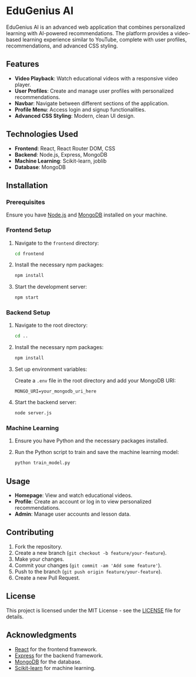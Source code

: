 # EduGenius AI

EduGenius AI is an advanced web application that combines personalized learning with AI-powered recommendations. The platform provides a video-based learning experience similar to YouTube, complete with user profiles, recommendations, and advanced CSS styling.

## Features

- **Video Playback**: Watch educational videos with a responsive video player.
- **User Profiles**: Create and manage user profiles with personalized recommendations.
- **Navbar**: Navigate between different sections of the application.
- **Profile Menu**: Access login and signup functionalities.
- **Advanced CSS Styling**: Modern, clean UI design.

## Technologies Used

- **Frontend**: React, React Router DOM, CSS
- **Backend**: Node.js, Express, MongoDB
- **Machine Learning**: Scikit-learn, joblib
- **Database**: MongoDB

## Installation

### Prerequisites

Ensure you have [Node.js](https://nodejs.org/) and [MongoDB](https://www.mongodb.com/) installed on your machine.

### Frontend Setup

1. Navigate to the `frontend` directory:

    ```bash
    cd frontend
    ```

2. Install the necessary npm packages:

    ```bash
    npm install
    ```

3. Start the development server:

    ```bash
    npm start
    ```

### Backend Setup

1. Navigate to the root directory:

    ```bash
    cd ..
    ```

2. Install the necessary npm packages:

    ```bash
    npm install
    ```

3. Set up environment variables:

    Create a `.env` file in the root directory and add your MongoDB URI:

    ```env
    MONGO_URI=your_mongodb_uri_here
    ```

4. Start the backend server:

    ```bash
    node server.js
    ```

### Machine Learning

1. Ensure you have Python and the necessary packages installed.

2. Run the Python script to train and save the machine learning model:

    ```bash
    python train_model.py
    ```

## Usage

- **Homepage**: View and watch educational videos.
- **Profile**: Create an account or log in to view personalized recommendations.
- **Admin**: Manage user accounts and lesson data.

## Contributing

1. Fork the repository.
2. Create a new branch (`git checkout -b feature/your-feature`).
3. Make your changes.
4. Commit your changes (`git commit -am 'Add some feature'`).
5. Push to the branch (`git push origin feature/your-feature`).
6. Create a new Pull Request.

## License

This project is licensed under the MIT License - see the [LICENSE](LICENSE) file for details.

## Acknowledgments

- [React](https://reactjs.org/) for the frontend framework.
- [Express](https://expressjs.com/) for the backend framework.
- [MongoDB](https://www.mongodb.com/) for the database.
- [Scikit-learn](https://scikit-learn.org/) for machine learning.
